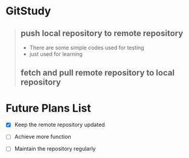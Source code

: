 # GitStudy 
>## push local repository to remote repository
>- There are some simple codes used for testing
>- just used for learning
>## fetch and pull remote repository to local repository

# Future Plans List
- [x] Keep the remote repository updated
- [ ] Achieve more function
- [ ] Maintain the repository regularly

